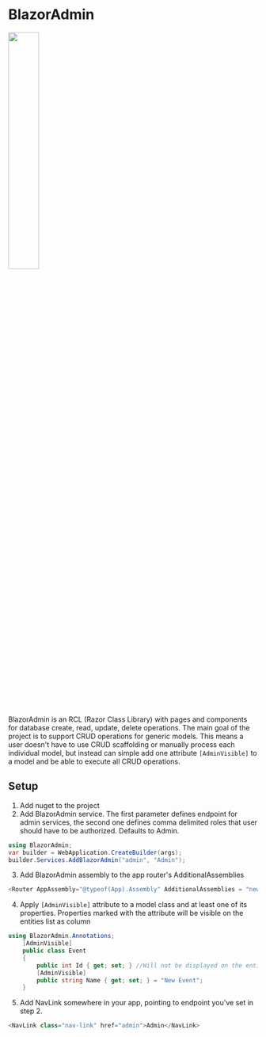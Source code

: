# BlazorAdmin
<img style="width:35%; height:35%;" src="https://user-images.githubusercontent.com/35566242/162442880-f064506c-7300-4334-8874-3f9645694825.png" />

BlazorAdmin is an RCL (Razor Class Library) with pages and components for database create, read, update, delete operations. The main goal of the project is to support CRUD operations for generic models. This means a user doesn't have to use CRUD scaffolding or manually process each individual model, but instead can simple add one attribute ``[AdminVisible]`` to a model and be able to execute all CRUD operations.
## Setup
1. Add nuget to the project
2. Add BlazorAdmin service. The first parameter defines endpoint for admin services, the second one defines comma delimited roles that user should have to be authorized. Defaults to Admin.
```C#
using BlazorAdmin;
var builder = WebApplication.CreateBuilder(args);
builder.Services.AddBlazorAdmin("admin", "Admin");
```
3. Add BlazorAdmin assembly to the app router's AdditionalAssemblies
```C#
<Router AppAssembly="@typeof(App).Assembly" AdditionalAssemblies = "new [] {typeof(BlazorAdmin.Pages.AdminIndex).Assembly}">
```
4. Apply ``[AdminVisible]`` attribute to a model class and at least one of its properties. Properties marked with the attribute will be visible on the entities list as column
```C#
using BlazorAdmin.Annotations;
    [AdminVisible]
    public class Event
    {
        public int Id { get; set; } //Will not be displayed on the entities list
        [AdminVisible]
        public string Name { get; set; } = "New Event";
    }
```
5. Add NavLink somewhere in your app, pointing to endpoint you've set in step 2.
```C#
<NavLink class="nav-link" href="admin">Admin</NavLink>
```
